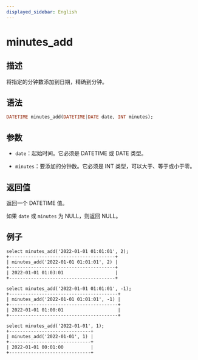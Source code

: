 ```yaml
---
displayed_sidebar: English
---
```


# minutes_add

## 描述

将指定的分钟数添加到日期，精确到分钟。

## 语法

```Haskell
DATETIME minutes_add(DATETIME|DATE date, INT minutes);
```

## 参数

- `date`：起始时间。它必须是 DATETIME 或 DATE 类型。

- `minutes`：要添加的分钟数。它必须是 INT 类型，可以大于、等于或小于零。

## 返回值

返回一个 DATETIME 值。

如果 `date` 或 `minutes` 为 NULL，则返回 NULL。

## 例子

```Plain
select minutes_add('2022-01-01 01:01:01', 2);
+---------------------------------------+
| minutes_add('2022-01-01 01:01:01', 2) |
+---------------------------------------+
| 2022-01-01 01:03:01                   |
+---------------------------------------+

select minutes_add('2022-01-01 01:01:01', -1);
+----------------------------------------+
| minutes_add('2022-01-01 01:01:01', -1) |
+----------------------------------------+
| 2022-01-01 01:00:01                    |
+----------------------------------------+

select minutes_add('2022-01-01', 1);
+------------------------------+
| minutes_add('2022-01-01', 1) |
+------------------------------+
| 2022-01-01 00:01:00          |
+------------------------------+
```